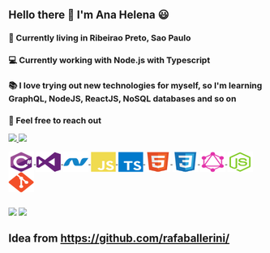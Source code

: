## Hello there 👋 I'm Ana Helena :smiley:
### :round_pushpin: Currently living in Ribeirao Preto, Sao Paulo
### :computer: Currently working with Node.js with Typescript
### :books: I love trying out new technologies for myself, so I'm learning GraphQL, NodeJS, ReactJS, NoSQL databases and so on
### :email: Feel free to reach out

<a href="https://github.com/anahelenasilva">
  <img height="180em" src="https://github-readme-stats-eight-theta.vercel.app/api?username=anahelenasilva&show_icons=true&theme=dracula&include_all_commits=true&count_private=true"/>
  <img height="180em" src="https://github-readme-stats-eight-theta.vercel.app/api/top-langs/?username=anahelenasilva&layout=compact&langs_count=10&theme=dracula&hide=java,pascal,powershell,puppet"/>
 <!-- <img height="180em" width="45%" src="https://github-readme-stats.vercel.app/api/wakatime?username=anahelena" /> -->
<div>
<div style="display: inline_block"><br>
  <img align="center" alt="Ana-Csharp" height="40" width="50" src="https://raw.githubusercontent.com/devicons/devicon/master/icons/csharp/csharp-original.svg">
  <img align="center" alt="Ana-VS" height="40" width="50" src="https://raw.githubusercontent.com/devicons/devicon/master/icons/visualstudio/visualstudio-plain.svg">
  <img align="center" alt="Ana-DotNet" height="40" width="50" src="https://raw.githubusercontent.com/devicons/devicon/master/icons/dot-net/dot-net-plain.svg">
<!--  <img align="center" alt="Ana-MSSQL" height="40" width="50" src="https://raw.githubusercontent.com/devicons/devicon/master/icons/microsoftsqlserver/microsoftsqlserver-plain.svg">-->
  <img align="center" alt="Ana-JS" height="40" width="50" src="https://raw.githubusercontent.com/devicons/devicon/master/icons/javascript/javascript-plain.svg">
  <img align="center" alt="Ana-TS" height="40" width="50" src="https://raw.githubusercontent.com/devicons/devicon/master/icons/typescript/typescript-plain.svg">
  <img align="center" alt="Ana-HTML" height="40" width="50" src="https://raw.githubusercontent.com/devicons/devicon/master/icons/html5/html5-original.svg">
  <img align="center" alt="Ana-CSS" height="40" width="50" src="https://raw.githubusercontent.com/devicons/devicon/master/icons/css3/css3-original.svg">
  <img align="center" alt="Ana-GraphQL" height="40" width="50" src="https://raw.githubusercontent.com/devicons/devicon/master/icons/graphql/graphql-plain.svg">
  <img align="center" alt="Ana-NodeJS" height="40" width="50" src="https://raw.githubusercontent.com/devicons/devicon/master/icons/nodejs/nodejs-plain.svg">
  <img align="center" alt="Ana-Git" height="40" width="50" src="https://raw.githubusercontent.com/devicons/devicon/master/icons/git/git-plain.svg">
</div>
  
  ##
  
  <div>
  <a href = "mailto: anahelenarp@hotmail.com"><img src="https://img.shields.io/badge/-Hotmail-%23EA4335?style=for-the-badge&logo=microsoft-outlook&logoColor=white&color=blue" target="_blank"></a>
  <a href="https://www.linkedin.com/in/anahelenasilva" target="_blank"><img src="https://img.shields.io/badge/-LinkedIn-%230077B5?style=for-the-badge&logo=linkedin&logoColor=white" target="_blank"></a>
</div>

##


## Idea from <a href="https://github.com/rafaballerini/" target="_blank">https://github.com/rafaballerini/</a>  

 
